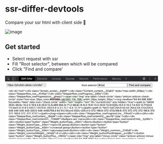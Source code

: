 # ssr-differ-devtools

Сompare your ssr html with client side 🥂

![image](https://badgen.net/badge/version/beta/orange)

## Get started

- Select request with ssr
- Fill "Root selector", between which will be compared
- Click "Find and compare'

![image](./.github/screenshot.png)
